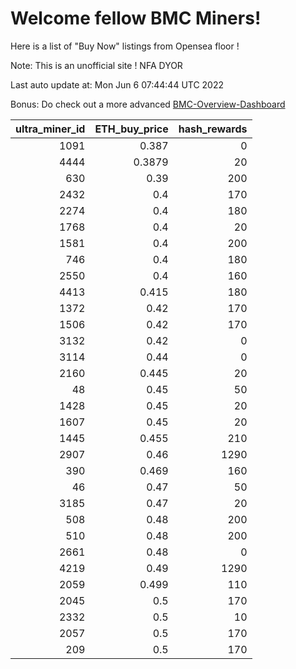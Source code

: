 # Welcome fellow BMC Miners!
Here is a list of "Buy Now" listings from Opensea floor !

Note: This is an unofficial site ! NFA DYOR

Last auto update at: Mon Jun  6 07:44:44 UTC 2022

Bonus: Do check out a more advanced [BMC-Overview-Dashboard](https://dune.com/defifunk/BMC-Overview-Dashboard)


|   ultra_miner_id |   ETH_buy_price |   hash_rewards |
|-----------------:|----------------:|---------------:|
|             1091 |          0.387  |              0 |
|             4444 |          0.3879 |             20 |
|              630 |          0.39   |            200 |
|             2432 |          0.4    |            170 |
|             2274 |          0.4    |            180 |
|             1768 |          0.4    |             20 |
|             1581 |          0.4    |            200 |
|              746 |          0.4    |            180 |
|             2550 |          0.4    |            160 |
|             4413 |          0.415  |            180 |
|             1372 |          0.42   |            170 |
|             1506 |          0.42   |            170 |
|             3132 |          0.42   |              0 |
|             3114 |          0.44   |              0 |
|             2160 |          0.445  |             20 |
|               48 |          0.45   |             50 |
|             1428 |          0.45   |             20 |
|             1607 |          0.45   |             20 |
|             1445 |          0.455  |            210 |
|             2907 |          0.46   |           1290 |
|              390 |          0.469  |            160 |
|               46 |          0.47   |             50 |
|             3185 |          0.47   |             20 |
|              508 |          0.48   |            200 |
|              510 |          0.48   |            200 |
|             2661 |          0.48   |              0 |
|             4219 |          0.49   |           1290 |
|             2059 |          0.499  |            110 |
|             2045 |          0.5    |            170 |
|             2332 |          0.5    |             10 |
|             2057 |          0.5    |            170 |
|              209 |          0.5    |            170 |